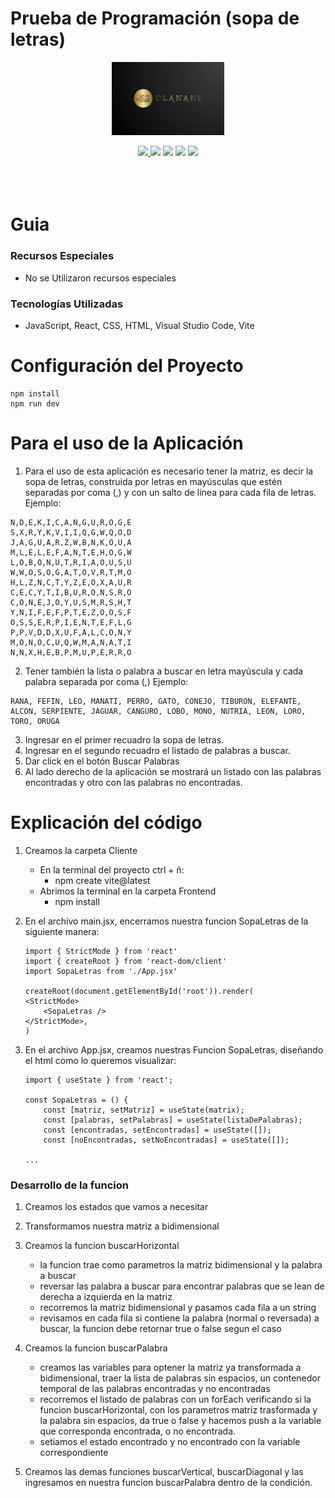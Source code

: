 # Prueba de Programación (sopa de letras)


<!-- Logo -->
<p align="center">
    <img width="180" src= "Cliente\public\Clanand3.JPG" >
</p>

<!-- Links Recursos Usados -->
<div align="center">
    <a href="https://github.com/SAndresArboleda?tab=repositories">
        <img width="110" src= "https://img.shields.io/github/followers/SAndresArboleda" >
    </a>
    <img width="65" src= "https://img.shields.io/badge/Javascrip-yellow" >
    <img width="93" src= "https://img.shields.io/badge/React 18.2.0-blue" >
    <img width="48" src= "https://img.shields.io/badge/HTML-red" >
    <img width="40" src= "https://img.shields.io/badge/CSS-darkblue" >
</div>

<br>
<div></div>
<br>
<br>

# Guia
### Recursos Especiales
 * No se Utilizaron recursos especiales

### Tecnologías Utilizadas
 * JavaScript, React, CSS, HTML, Visual Studio Code, Vite

# Configuración del Proyecto
``` code:
npm install
npm run dev
```

# Para el uso de la Aplicación

 1.	Para el uso de esta aplicación es necesario tener la matriz, es decir la sopa de letras, construida por letras en mayúsculas que estén separadas por coma (,) y con un salto de línea para cada fila de letras.
Ejemplo: 
 ````code:
N,D,E,K,I,C,A,N,G,U,R,O,G,E
S,X,R,Y,K,V,I,I,Q,G,W,Q,O,D
J,A,G,U,A,R,Z,W,B,N,K,O,U,A
M,L,E,L,E,F,A,N,T,E,H,O,G,W
L,O,B,O,N,U,T,R,I,A,O,U,S,U
W,W,O,S,O,G,A,T,O,V,R,T,M,O
H,L,Z,N,C,T,Y,Z,E,O,X,A,U,R
C,E,C,Y,T,I,B,U,R,O,N,S,R,O
C,O,N,E,J,O,Y,U,S,M,R,S,H,T
Y,N,I,F,E,F,P,T,E,Z,O,O,S,F
O,S,S,E,R,P,I,E,N,T,E,F,L,G
P,P,V,D,D,X,U,F,A,L,C,O,N,Y
M,O,N,O,C,U,Q,W,M,A,N,A,T,I
N,N,X,H,E,B,P,M,U,P,E,R,R,O
 ````

2.	Tener también la lista o palabra a buscar en letra mayúscula y cada palabra separada por coma (,)
Ejemplo:
````code:
RANA, FEFIN, LEO, MANATI, PERRO, GATO, CONEJO, TIBURON, ELEFANTE, ALCON, SERPIENTE, JAGUAR, CANGURO, LOBO, MONO, NUTRIA, LEON, LORO, TORO, ORUGA
````

3.	Ingresar en el primer recuadro la sopa de letras.
4.	Ingresar en el segundo recuadro el listado de palabras a buscar.
5.	Dar click en el botón Buscar Palabras
6.	Al lado derecho de la aplicación se mostrará un listado con las palabras encontradas y otro con las palabras no encontradas.


# Explicación del código

1. Creamos la carpeta Cliente
    * En la terminal del proyecto ctrl + ñ:
        * npm create vite@latest
    * Abrimos la terminal en la carpeta Frontend
        * npm install

2. En el archivo main.jsx, encerramos nuestra funcion SopaLetras de la siguiente manera:
    ````code:
    import { StrictMode } from 'react'
    import { createRoot } from 'react-dom/client'
    import SopaLetras from './App.jsx'

    createRoot(document.getElementById('root')).render(
    <StrictMode>
        <SopaLetras />
    </StrictMode>,
    )
    ````
3. En el archivo App.jsx, creamos nuestras Funcion SopaLetras, diseñando el html como lo queremos visualizar:
    ````code:
    import { useState } from 'react';

    const SopaLetras = () {
        const [matriz, setMatriz] = useState(matrix);
        const [palabras, setPalabras] = useState(listaDePalabras);
        const [encontradas, setEncontradas] = useState([]);
        const [noEncontradas, setNoEncontradas] = useState([]);

    ...
    ````
    
### Desarrollo de la funcion
1. Creamos los estados que vamos a necesitar

2. Transformamos nuestra matriz a bidimensional

3. Creamos la funcion buscarHorizontal
    * la funcion trae como parametros la matriz bidimensional y la palabra a buscar
    * reversar las palabra a buscar para encontrar palabras que se lean de derecha a izquierda en la matriz
    * recorremos la matriz bidimensional y pasamos cada fila a un string
    * revisamos en cada fila si contiene la palabra (normal o reversada) a buscar, la funcion debe retornar true o false segun el caso

4. Creamos la funcion buscarPalabra
    * creamos las variables para optener la matriz ya transformada a bidimensional, traer la lista de palabras sin espacios, un contenedor temporal de las palabras encontradas y no encontradas
    * recorremos el listado de palabras con un forEach verificando si la funcion buscarHorizontal, con los parametros matriz trasformada y la palabra sin espacios, da true o false y hacemos push a la variable que corresponda encontrada, o no encontrada.
    * setiamos el estado encontrado y no encontrado con la variable correspondiente

5. Creamos las demas funciones buscarVertical, buscarDiagonal y las ingresamos en nuestra funcion buscarPalabra dentro de la condición.


 